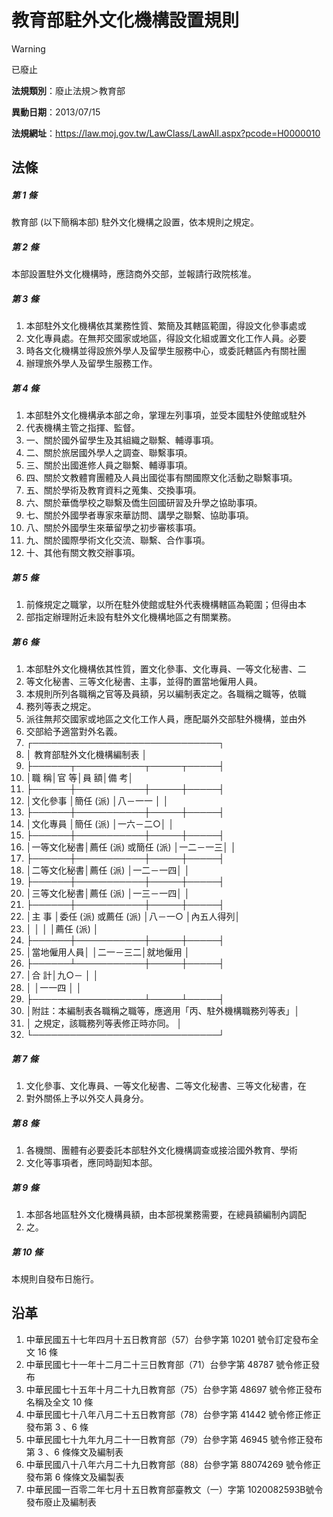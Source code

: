 # 教育部駐外文化機構設置規則


> [!WARNING]
> 已廢止


**法規類別**：廢止法規＞教育部

**異動日期**：2013/07/15  

**法規網址**：https://law.moj.gov.tw/LawClass/LawAll.aspx?pcode=H0000010



## 法條
##### 第 1 條
教育部 (以下簡稱本部) 駐外文化機構之設置，依本規則之規定。

##### 第 2 條
本部設置駐外文化機構時，應諮商外交部，並報請行政院核准。

##### 第 3 條
1. 本部駐外文化機構依其業務性質、繁簡及其轄區範圍，得設文化參事處或
1. 文化專員處。在無邦交國家或地區，得設文化組或置文化工作人員。必要
1. 時各文化機構並得設旅外學人及留學生服務中心，或委託轄區內有關社團
1. 辦理旅外學人及留學生服務工作。

##### 第 4 條
1. 本部駐外文化機構承本部之命，掌理左列事項，並受本國駐外使館或駐外
1. 代表機構主管之指揮、監督。
1. 一、關於國外留學生及其組織之聯繫、輔導事項。
1. 二、關於旅居國外學人之調查、聯繫事項。
1. 三、關於出國進修人員之聯繫、輔導事項。
1. 四、關於文教體育團體及人員出國從事有關國際文化活動之聯繫事項。
1. 五、關於學術及教育資料之蒐集、交換事項。
1. 六、關於華僑學校之聯繫及僑生回國研習及升學之協助事項。
1. 七、關於外國學者專家來華訪問、講學之聯繫、協助事項。
1. 八、關於外國學生來華留學之初步審核事項。
1. 九、關於國際學術文化交流、聯繫、合作事項。
1. 十、其他有關文教交辦事項。

##### 第 5 條
1. 前條規定之職掌，以所在駐外使館或駐外代表機構轄區為範圍；但得由本
1. 部指定辦理附近未設有駐外文化機構地區之有關業務。

##### 第 6 條
1. 本部駐外文化機構依其性質，置文化參事、文化專員、一等文化秘書、二
1. 等文化秘書、三等文化秘書、主事，並得酌置當地僱用人員。
1. 本規則所列各職稱之官等及員額，另以編制表定之。各職稱之職等，依職
1. 務列等表之規定。
1. 派往無邦交國家或地區之文化工作人員，應配屬外交部駐外機構，並由外
1. 交部給予適當對外名義。
1. ┌──────────────────────────────┐
1. │              教育部駐外文化機構編制表                      │
1. ├──────┬───────────┬─────┬─────┤
1. │職        稱│官                  等│員      額│備      考│
1. ├──────┼───────────┼─────┼─────┤
1. │文化參事    │簡任 (派)             │八－一一  │          │
1. ├──────┼───────────┼─────┼─────┤
1. │文化專員    │簡任 (派)             │一六－二○│          │
1. ├──────┼───────────┼─────┼─────┤
1. │一等文化秘書│薦任 (派) 或簡任 (派) │一二－一三│          │
1. ├──────┼───────────┼─────┼─────┤
1. │二等文化秘書│薦任 (派)             │一二－一四│          │
1. ├──────┼───────────┼─────┼─────┤
1. │三等文化秘書│薦任 (派)             │一三－一四│          │
1. ├──────┼───────────┼─────┼─────┤
1. │主    事    │委任 (派) 或薦任 (派) │八－一○  │內五人得列│
1. │            │                      │          │薦任 (派) │
1. ├──────┼───────────┼─────┼─────┤
1. │當地僱用人員│                      │二一－三二│就地僱用  │
1. ├──────┴───────────┼─────┼─────┤
1. │合                                計│九○－    │          │
1. │                                    │一一四    │          │
1. ├──────────────────┴─────┴─────┤
1. │附註：本編制表各職稱之職等，應適用「丙、駐外機構職務列等表」│
1. │      之規定，該職務列等表修正時亦同。                      │
1. └──────────────────────────────┘

##### 第 7 條
1. 文化參事、文化專員、一等文化秘書、二等文化秘書、三等文化秘書，在
1. 對外關係上予以外交人員身分。

##### 第 8 條
1. 各機關、團體有必要委託本部駐外文化機構調查或接洽國外教育、學術
1. 文化等事項者，應同時副知本部。

##### 第 9 條
1. 本部各地區駐外文化機構員額，由本部視業務需要，在總員額編制內調配
1. 之。

##### 第 10 條
本規則自發布日施行。

## 沿革
1. 中華民國五十七年四月十五日教育部（57）台參字第 10201 號令訂定發布全文 16 條
1. 中華民國七十一年十二月二十三日教育部（71）台參字第 48787 號令修正發布
1. 中華民國七十五年十月二十九日教育部（75）台參字第 48697 號令修正發布名稱及全文 10 條
1. 中華民國七十八年八月二十五日教育部（78）台參字第 41442 號令修正修正發布第 3 、6 條
1. 中華民國七十九年九月二十一日教育部（79）台參字第 46945 號令修正發布第 3 、6 條條文及編制表
1. 中華民國八十八年六月二十九日教育部（88）台參字第 88074269  號令修正發布第 6  條條文及編製表
1. 中華民國一百零二年七月十五日教育部臺教文（一）字第 1020082593B號令發布廢止及編制表
